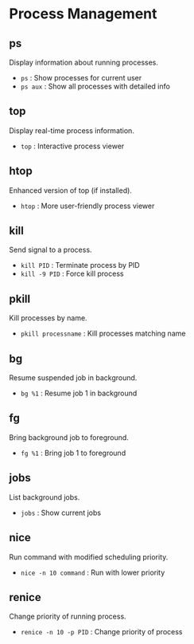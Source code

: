 # Process Management

## ps
Display information about running processes.

- `ps` : Show processes for current user
- `ps aux` : Show all processes with detailed info

## top
Display real-time process information.

- `top` : Interactive process viewer

## htop
Enhanced version of top (if installed).

- `htop` : More user-friendly process viewer

## kill
Send signal to a process.

- `kill PID` : Terminate process by PID
- `kill -9 PID` : Force kill process

## pkill
Kill processes by name.

- `pkill processname` : Kill processes matching name

## bg
Resume suspended job in background.

- `bg %1` : Resume job 1 in background

## fg
Bring background job to foreground.

- `fg %1` : Bring job 1 to foreground

## jobs
List background jobs.

- `jobs` : Show current jobs

## nice
Run command with modified scheduling priority.

- `nice -n 10 command` : Run with lower priority

## renice
Change priority of running process.

- `renice -n 10 -p PID` : Change priority of process